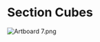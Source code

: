 # Section Cubes

<p><img src="https://vertexschool.instructure.com/courses/329/files/23311/preview?verifier=882UgIb0njAaXqslxPG5mxFlFgywJV657J9bjzRn" alt="Artboard 7.png" data-api-endpoint="https://vertexschool.instructure.com/api/v1/courses/329/files/23311" data-api-returntype="File"></p>